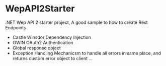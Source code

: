 # WepAPI2Starter

.NET Wep API 2 starter project, A good sample to how to create Rest Endpoints

- Castle Winsdor Dependency Injection
- OWIN OAuth2 Authentication
- Global response object
- Exception Handling Mechanicsm to handle all errors in same place, and returns custom error object to client
...
